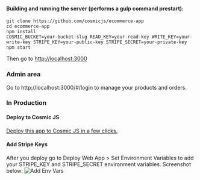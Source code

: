 <!-- # Angular JS Ecommerce App
![Angular JS Ecommerce App](https://cosmicjs.com/uploads/ca5cc070-4ae2-11e7-a6d3-9950c5658967-Screen%20Shot%202017-06-06%20at%201.05.28%20PM.png)
<img align="right" width="119" src="https://ecommerce-app.cosmicapp.co/dist/img/powered_by_stripe@2x.png">

### [View a demo here](https://cosmicjs.com/apps/ecommerce-app)

An Angular JS ecommerce app that allows you to:
1. Process orders from customers and accept Stripe payments for goods and services.
2. Manage inventory in your Cosmic JS Dashboard or in the admin area on the website.

### Get Started
[Sign up for Cosmic JS](https://cosmicjs.com/) to start managing content for your websites and applications faster and easier. -->

#### Building and running the server (performs a gulp command prestart):
```
git clone https://github.com/cosmicjs/ecommerce-app
cd ecommerce-app
npm install
COSMIC_BUCKET=your-bucket-slug READ_KEY=your-read-key WRITE_KEY=your-write-key STRIPE_KEY=your-public-key STRIPE_SECRET=your-private-key npm start
```
Then go to [http://localhost:3000](http://localhost:3000)

### Admin area
Go to http://localhost:3000/#/login to manage your products and orders.

### In Production
#### Deploy to Cosmic JS
[Deploy this app to Cosmic JS in a few clicks.](https://cosmicjs.com/apps/ecommerce-app)

#### Add Stripe Keys
After you deploy go to Deploy Web App > Set Environment Variables to add your STRIPE_KEY and STRIPE_SECRET environment variables.  Screenshot below:
![Add Env Vars](https://cosmicjs.com/uploads/f1066a70-4b17-11e7-937c-a1254a7b329a-Screen%20Shot%202017-06-06%20at%207.26.01%20PM.png)
